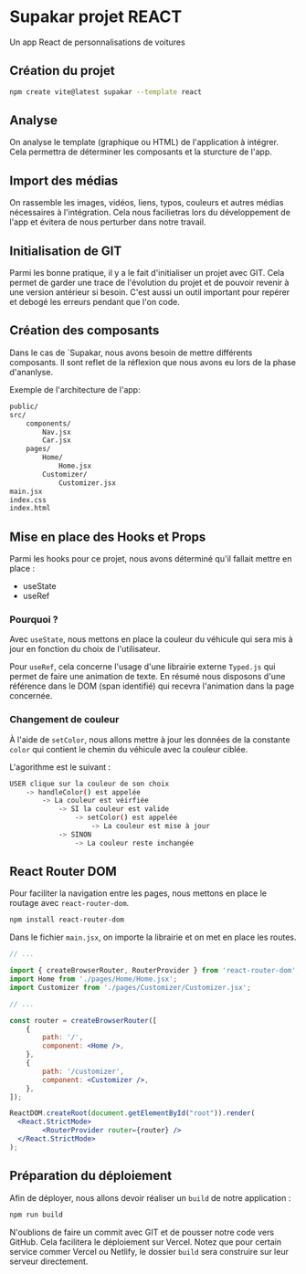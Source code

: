 # Supakar projet REACT

Un app React de personnalisations de voitures


## Création du projet

```bash
npm create vite@latest supakar --template react
```

## Analyse

On analyse le template (graphique ou HTML) de l'application à intégrer. Cela permettra de déterminer  les composants et la sturcture de l'app.

## Import des médias

On rassemble les images, vidéos, liens, typos, couleurs et autres médias nécessaires à l'intégration. Cela nous facilietras lors du développement de l'app et évitera de nous perturber dans notre travail.

## Initialisation de GIT

Parmi les bonne pratique, il y a le fait d'initialiser un projet avec GIT. Cela permet de garder une trace de l'évolution du projet et de pouvoir revenir à une version antérieur si besoin. C'est aussi un outil important pour repérer et debogé les erreurs pendant que l'on code.

## Création des composants

Dans le cas de `Supakar, nous avons besoin de mettre différents composants. Il sont reflet de la réflexion que nous avons eu lors de la phase d'ananlyse.

Exemple de l'architecture de l'app:

```bash
public/
src/
    components/
        Nav.jsx
        Car.jsx
    pages/
        Home/
            Home.jsx
        Customizer/
            Customizer.jsx      
main.jsx
index.css
index.html
```

## Mise en place des Hooks et Props

Parmi les hooks pour ce projet, nous avons déterminé qu'il fallait mettre en place :
- useState
- useRef

### Pourquoi ?

Avec `useState`, nous mettons en place la couleur du véhicule qui sera mis à jour en fonction du choix de l'utilisateur.

Pour `useRef`, cela concerne l'usage d'une librairie externe `Typed.js` qui permet de faire une animation de texte. En résumé nous disposons d'une référence dans le DOM (span identifié) qui recevra l'animation dans la page concernée.

### Changement de couleur

À l'aide de `setColor`, nous allons mettre à jour les données de la constante `color` qui contient le chemin du véhicule avec la couleur ciblée.

L'agorithme est le suivant :

```bash
USER clique sur la couleur de son choix
    -> handleColor() est appelée
        -> La couleur est véirfiée
            -> SI la couleur est valide
                -> setColor() est appelée
                    -> La couleur est mise à jour
            -> SINON
                -> La couleur reste inchangée
```

## React Router DOM

Pour faciliter la navigation entre les pages, nous mettons en place le routage avec `react-router-dom`.

```bash
npm install react-router-dom
```

Dans le fichier `main.jsx`, on importe la librairie et on met en place les routes.

```jsx
// ...

import { createBrowserRouter, RouterProvider } from 'react-router-dom';
import Home from './pages/Home/Home.jsx';
import Customizer from './pages/Customizer/Customizer.jsx';

// ...

const router = createBrowserRouter([
    {
        path: '/',
        component: <Home />,
    },
    {
        path: '/customizer',
        component: <Customizer />,
    },
]);

ReactDOM.createRoot(document.getElementById("root")).render(
  <React.StrictMode>
        <RouterProvider router={router} />
  </React.StrictMode>
);

```

## Préparation du déploiement

Afin de déployer, nous allons devoir réaliser un `build` de notre application :

```bash
npm run build
```

N'oublions de faire un commit avec GIT et de pousser notre code vers GitHub. Cela facilitera le déploiement sur Vercel. Notez que pour certain service commer Vercel ou Netlify, le dossier `build` sera construire sur leur serveur directement.